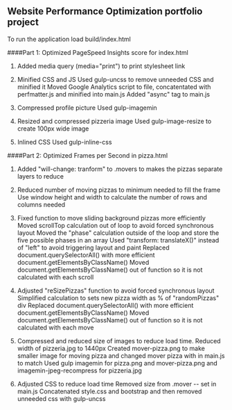 ## Website Performance Optimization portfolio project

To run the application load build/index.html

####Part 1: Optimized PageSpeed Insights score for index.html
1) Added media query (media="print") to print stylesheet link

2) Minified CSS and JS
   Used gulp-uncss to remove unneeded CSS and minified it
   Moved Google Analytics script to file, concatentated with perfmatter.js and minified into main.js
   Added "async" tag to main.js

3) Compressed profile picture
   Used gulp-imagemin

4) Resized and compressed pizzeria image
   Used gulp-image-resize to create 100px wide image
   
5) Inlined CSS
   Used gulp-inline-css 

####Part 2: Optimized Frames per Second in pizza.html
1) Added "will-change: tranform" to .movers to makes the pizzas separate layers to reduce

2) Reduced number of moving pizzas to minimum needed to fill the frame
   Use window height and width to calculate the number of rows and columns needed

3) Fixed function to move sliding background pizzas more efficiently
   Moved scrollTop calculation out of loop to avoid forced synchronous layout
   Moved the "phase" calculation outside of the loop and store the five possible phases in an array
   Used "transform: translateX()" instead of "left" to avoid triggering layout and paint
   Replaced document.querySelectorAll() with more efficient document.getElementsByClassName()
   Moved document.getElementsByClassName() out of function so it is not calculated with each scroll

4) Adjusted "reSizePizzas" function to avoid forced synchronous layout
   Simplified calculation to sets new pizza width as % of "randomPizzas" div
   Replaced document.querySelectorAll() with more efficient document.getElementsByClassName()
   Moved document.getElementsByClassName() out of function so it is not calculated with each move

5) Compressed and reduced size of images to reduce load time.
   Reduced width of pizzeria.jpg to 1440px
   Created mover-pizza.png to make smaller image for moving pizza and changed mover pizza with in main.js to match
   Used gulp imagemin for pizza.png and mover-pizza.png and imagemin-jpeg-recompress for pizzeria.jpg

6) Adjusted CSS to reduce load time
   Removed size from .mover -- set in main.js
   Concatenated style.css and bootstrap and then removed unneeded css with gulp-uncss
